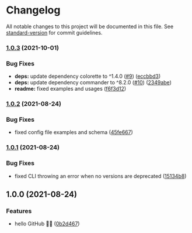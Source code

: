 # Changelog

All notable changes to this project will be documented in this file. See [standard-version](https://github.com/conventional-changelog/standard-version) for commit guidelines.

### [1.0.3](https://github.com/favware/npm-deprecate/compare/v1.0.2...v1.0.3) (2021-10-01)

### Bug Fixes

-   **deps:** update dependency colorette to ^1.4.0 ([#9](https://github.com/favware/npm-deprecate/issues/9)) ([eccbbd3](https://github.com/favware/npm-deprecate/commit/eccbbd32f5aa7409323a69f6790559bde1da57b0))
-   **deps:** update dependency commander to ^8.2.0 ([#10](https://github.com/favware/npm-deprecate/issues/10)) ([2349abe](https://github.com/favware/npm-deprecate/commit/2349abec81b7d0793a379155c8ecfd0ffc56adee))
-   **readme:** fixed examples and usages ([f6f3d12](https://github.com/favware/npm-deprecate/commit/f6f3d1242f35e8979dfb2f01841b820dbb531d1c))

### [1.0.2](https://github.com/favware/npm-deprecate/compare/v1.0.1...v1.0.2) (2021-08-24)

### Bug Fixes

-   fixed config file examples and schema ([45fe667](https://github.com/favware/npm-deprecate/commit/45fe66760205c715fa3d2f24b46bb2b3031e06d4))

### [1.0.1](https://github.com/favware/npm-deprecate/compare/v1.0.0...v1.0.1) (2021-08-24)

### Bug Fixes

-   fixed CLI throwing an error when no versions are deprecated ([15134b8](https://github.com/favware/npm-deprecate/commit/15134b8f116219a33898bde89fdcd9d68a1cc85d))

## 1.0.0 (2021-08-24)

### Features

-   hello GitHub 🎉🎉 ([0b2d467](https://github.com/favware/npm-deprecate/commit/0b2d467a35d77c25c3fa2a67d4f0f89e150c73e2))
